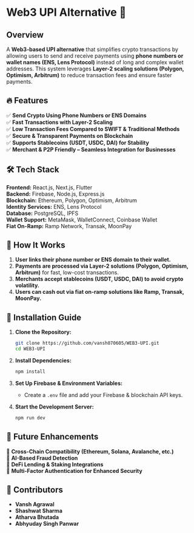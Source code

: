 # Web3 UPI Alternative 🚀

## Overview
A **Web3-based UPI alternative** that simplifies crypto transactions by allowing users to send and receive payments using **phone numbers or wallet names (ENS, Lens Protocol)** instead of long and complex wallet addresses. This system leverages **Layer-2 scaling solutions (Polygon, Optimism, Arbitrum)** to reduce transaction fees and ensure faster payments.

## 🔥 Features
✅ **Send Crypto Using Phone Numbers or ENS Domains**  
✅ **Fast Transactions with Layer-2 Scaling**  
✅ **Low Transaction Fees Compared to SWIFT & Traditional Methods**  
✅ **Secure & Transparent Payments on Blockchain**  
✅ **Supports Stablecoins (USDT, USDC, DAI) for Stability**  
✅ **Merchant & P2P Friendly – Seamless Integration for Businesses**  

## 🛠 Tech Stack
**Frontend:** React.js, Next.js, Flutter  
**Backend:** Firebase, Node.js, Express.js  
**Blockchain:** Ethereum, Polygon, Optimism, Arbitrum  
**Identity Services:** ENS, Lens Protocol  
**Database:** PostgreSQL, IPFS  
**Wallet Support:** MetaMask, WalletConnect, Coinbase Wallet  
**Fiat On-Ramp:** Ramp Network, Transak, MoonPay  

## 🔗 How It Works
1. **User links their phone number or ENS domain to their wallet.**  
2. **Payments are processed via Layer-2 solutions (Polygon, Optimism, Arbitrum)** for fast, low-cost transactions.  
3. **Merchants accept stablecoins (USDT, USDC, DAI) to avoid crypto volatility.**  
4. **Users can cash out via fiat on-ramp solutions like Ramp, Transak, MoonPay.**  

## 🚀 Installation Guide
1. **Clone the Repository:**  
   ```sh
   git clone https://github.com/vansh070605/WEB3-UPI.git
   cd WEB3-UPI
   ```

2. **Install Dependencies:**  
   ```sh
   npm install
   ```

3. **Set Up Firebase & Environment Variables:**  
   - Create a `.env` file and add your Firebase & blockchain API keys.

4. **Start the Development Server:**  
   ```sh
   npm run dev
   ```

## 🔮 Future Enhancements
🔹 **Cross-Chain Compatibility (Ethereum, Solana, Avalanche, etc.)**  
🔹 **AI-Based Fraud Detection**  
🔹 **DeFi Lending & Staking Integrations**  
🔹 **Multi-Factor Authentication for Enhanced Security**  

## 👥 Contributors
- **Vansh Agrawal** 
- **Shashwat Sharma**  
- **Atharva Bhutada**  
- **Abhyuday Singh Panwar**  
